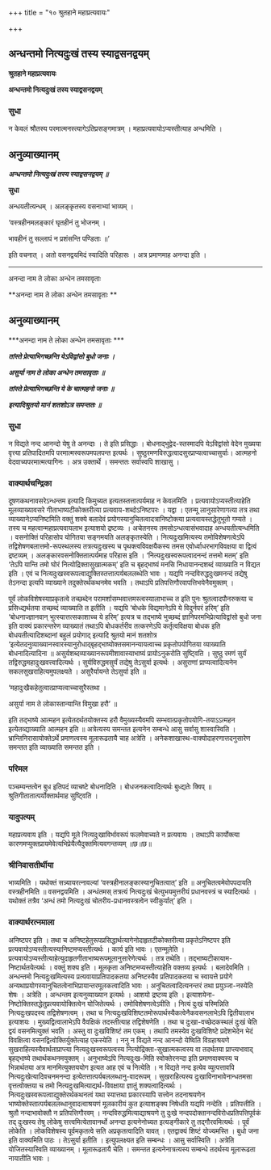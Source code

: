 +++
title = "१० श्रुतहाने महाप्रत्यवायः"

+++


## अन्धन्तमो नित्यदुःखं तस्य स्याद्वसनद्वयम्

**श्रुतहाने महाप्रत्यवायः**

**अन्धन्तमो नित्यदुःखं तस्य स्याद्वसनद्वयम्**

### **सुधा**

न केवलं श्रौतस्य परमात्मनस्त्यागेऽतिप्रसङ्गमात्रम् । महाप्रत्यवायोऽप्यस्तीत्याह अन्धमिति ।

## **अनुव्याख्यानम्**

***अन्धन्तमो नित्यदुःखं तस्य स्याद्वसनद्वयम् ॥***

**सुधा**

अन्धयतीत्यन्धम् । अलङ्कृतस्य वसनाभ्यां भाव्यम् ।

‘वस्त्रहीनमलङ्कारं घृतहीनं तु भोजनम् ।

भावहीनं तु सल्लापं न प्रशंसन्ति पण्डिताः ॥’

इति वचनात् । अतो वसनद्वयमिदं स्यादिति परिहासः । अत्र प्रमाणमाह अनन्दा इति ।

------------------------------------------------------------------------

अनन्दा नाम ते लोका अन्धेन तमसावृताः

**अनन्दा नाम ते लोका अन्धेन तमसावृताः **

## **अनुव्याख्यानम्**

***अनन्दा नाम ते लोका अन्धेन तमसावृताः ***

***तांस्ते प्रेत्याभिगच्छन्ति येऽविद्वांसो बुधो जनाः ।***

***असुर्या नाम ते लोका अन्धेन तमसावृताः ॥***

***तांस्ते प्रेत्याभिगच्छन्ति ये के चात्महनो जनाः ॥***

***इत्यादिश्रुतयो मानं शतशोऽत्र समन्ततः ॥***

### **सुधा**

न विद्यते नन्द आनन्दो येषु ते अनन्दाः । ते इति प्रसिद्धाः । बोधनाद्भुद्वेद-स्तस्मादपि येऽविद्वांसो वेदेन मुख्यया वृत्त्या प्रतिपादितमपि परमात्मस्वरूपमपलपन्त इत्यर्थः । सुष्ठुरमणविरुद्धत्वादसुरप्राप्यत्वाच्चासुर्याः। आत्महनो वेदवाच्यपरमात्मत्यागिनः । अत्र उक्तार्थे । समन्ततः सर्वास्वपि शाखासु ।

### **वाक्यार्थचन्द्रिका**

दूषणकथनावसरेऽन्धन्तम इत्यादि किमुच्यत इत्यतस्तत्तात्पर्यमाह न केवलमिति । प्रत्यवायोऽप्यस्तीत्याहेति मूलव्याख्यावसरे गीताभाष्यटीकोक्तरीत्या प्रत्यवाय-शब्दोऽनिष्टपरः । यद्वा । एतन्मू लानुसारेणागत्या तत्र तथा व्याख्यानेऽप्यनिष्टमिति वक्तुं शक्ये बलादेवं प्रयोगस्यानुचितत्वादत्रानिष्टोक्त्या प्रत्यवायस्तद्धेतुभूतो गम्यते । तस्य च महत्वान्महाप्रत्यवायलाभ इत्याशयो द्रष्टव्यः । अचेतनस्य तमसोऽन्धत्वासंभवादाह अन्धयतीत्यन्धमिति । वसनोक्तिं परिहासोप योगितया सङ्गमयति अलङ्कृतस्येति । नित्यदुःखमित्यस्य तमोविशेषणत्वेऽपि तद्विशेषणबलात्तमो-रूपस्थलस्य तत्रत्यदुःखस्य च पृथक्त्वविवक्षयैकस्य तमस एवोर्ध्वाधरभागविवक्षया वा द्वित्वं द्रष्टव्यम् । अलङ्कारवसनोक्तितात्पर्यमाह परिहास इति । ‘नित्यदुःखस्वरूपत्वादनन्दं तत्तमो मतम्’ इति ‘तेऽपि यान्ति तमो घोरं नित्योद्रिक्तासुखात्मकम्’ इति च बृहद्भाष्यं मनसि निधायानन्दशब्दं व्याख्याति न विद्यत इति । एवं च नित्यदुःखस्वरूपत्वाद्युक्तिस्तत्तात्पर्यबललब्धेति भावः । यद्यपि नन्दविरुद्धदुःखमनन्दं तद्येषु तेऽनन्दा इत्यपि व्याख्याने तदुक्तेरर्थकथनमेव भवति । तथाऽपि प्रतिपत्तिगौरवापत्तिभयेनैवमुक्तम् ।

पूर्वं लोकविशेषस्याप्रकृतत्वे तच्छब्देन परामर्शासम्भवात्तमस्त्वस्यालाभाच्च त इति पुनः श्रुतत्वादपौनरुक्त्या च प्रसिध्द्यर्थतया तच्छब्दं व्याख्याति त इतीति । यद्यपि ‘बोधके विद्यमानेऽपि ये विदुर्नपरं हरिम्’ इति ‘बोधनाज्ज्ञानवान् भुत्स्यात्तत्सकाशाच्च ये हरिम्’ इत्यत्र च तद्भाष्ये भुच्छब्दं ज्ञानिपरमभिप्रेत्याविद्वांसो बुधो जना इति वाक्यं प्रकारन्तरेण व्याख्यातं तथाऽपि बोधकर्तरीव तत्करणेऽपि कर्तृत्वविक्षया बोधक इति बोधयतीत्यादिशब्दानां बहुलं प्रयोगाद् इत्यादि श्रुतयो मानं शतशोत्र ‘इत्येतदनुव्याख्यानस्वारस्यानुरोधाद्बृहद्भाष्योक्तसमानन्यायत्वाच्च प्रकृतोपयोगितया व्याख्याति बोधनादित्यादिना ॥ असुर्यशब्दव्याख्यानरूपमीशावास्याभाष्यं प्रायोऽनुकरोति सुष्ट्विति । सुष्ठु रमणं सुर्यं तद्विरुद्धमहादुःखवत्त्वादित्यर्थः । सुर्यविरुद्धमसुर्यं तद्येषु तेऽसुर्या इत्यर्थः । असुराणां प्राप्यत्वादित्यनेन सकलसुखराहित्यमुपलक्ष्यते । असुरैर्यायन्ते तेऽसुर्या इति ॥

‘महादुःखैकहेतुत्वात्प्राप्यत्वाच्चासुरैस्तथा ।

असुर्या नाम ते लोकास्तान्यान्ति विमुखा हरौ’ ॥

इति तद्भाष्ये आत्महन इत्येतदर्थतयोक्तस्य हरौ वैमुख्यस्यैवमपि सम्भवात्प्रकृतोपयोगि-तयाऽऽत्महन इत्येतव्द्याख्याति आत्महन इति ॥ अत्रेत्यस्य समन्तत इत्यनेन सम्बन्धे आसु सर्वासु शास्वास्विति । भ्रान्तिनिरासायोक्तेऽर्थे प्रमाणत्वस्य मूलारूढतायै चाह अत्रेति । अनेकशाखास्थ-वाक्योदाहरणात्तदनुसारेण समन्तत इति व्याख्याति समन्तत इति ।

### **परिमल**

पञ्चम्यन्तत्वेन बुध इतिपदं व्याचष्टे बोधनादिति । बोधजनकत्वादित्यर्थः बुध्द्यतेः क्विप् ॥ श्रुतिगीतातात्पर्योक्तार्थमाह सुष्ट्विति ।

### **यादुपत्यम्**

महाप्रत्यवाय इति । यद्यपि मूले नित्यदुःखाविर्भावरूपं फलमेवाच्यते न प्रत्यवायः । तथाऽपि कार्योक्त्या कारणमप्युक्तप्रायमेवेत्यभिप्रेयैत्यैदुक्तमित्यवगन्तव्यम् ॥छ॥छ॥

### **श्रीनिवासतीर्थीया**

भाव्यमिति । यथोक्तं सन्न्यायरत्नावल्यां ‘वस्त्रहीनालङ्कास्यानुचितत्वात्’ इति ॥ अनुचितत्वमेवोपपदायति वस्त्रहीनमिति ॥ वसनद्वयमिति । अन्धंतमस् तत्रत्यं नित्यदुःखं चेत्युभयमुत्तरीयं प्रधानवस्त्रं च स्यादित्यर्थः । यथोक्तं तत्रैव ‘अन्धं तमो नित्यदुःखं चोतरीय-प्रधानवस्त्रत्वेन स्वीकुर्यात्’ इति ।

### **वाक्यार्थरत्नमाला**

अनिष्टपर इति । तथा च अनिष्टहेतुरूपप्रसिद्धार्थत्यागेनोदाहृतटीकोक्तरीत्या प्रकृतेऽनिष्टपर इति प्रत्यवायोऽप्यस्तीत्यस्यानिष्टमप्यस्तीत्यर्थः । कार्य इति भावः । एतन्मूलेति । प्रत्यवायोऽप्यस्तीत्याहेत्युदाहृतगीताभाष्यरूपमूलानुसारेणेत्यर्थः । तत्र तथेति । तद्भाष्यटीकायाम-निष्टार्थतयेत्यर्थः । वक्तुं शक्य इति । मूलकृता अनिष्टमप्यस्तीत्याहेति वक्तव्य इत्यर्थः । बलादेवमिति । अन्धन्तमो नित्यदुःखमित्यस्य प्रत्यवायाप्रतिपादकतया अनिष्टस्यैव प्रतिपादकतया च स्वायत्ते प्रयोगे अन्यथाप्रयोगस्यानुचितत्वेनाभिप्रायान्तरमूलकत्वादिति भावः । अनुचितत्वादित्यनन्तरं तथा प्रयुञ्जा-नस्येति शेषः । अत्रेति । अन्धन्तम इत्यनुव्याख्यान इत्यर्थः । आशयो द्रष्टव्य इति । इत्याशयेना-निष्टोक्तिस्तद्धेतुप्रत्यवायोक्तित्वेन योजितेत्यर्थः । तमोविशेषणत्वेऽपीति । नित्यं दुःखं यस्मिन्निति नित्यदुःखपदस्य तद्विशेषणत्वम् । तथा च नित्यदुःखविशिष्टतमोरूपार्थस्यैकत्वेनैकवसनलाभेऽपि द्वितीयालाभ इत्याशयः । मुख्यद्वित्वालाभेऽपि वैवक्षिकं तदस्तीत्याह तद्विशेषणेति । तथा च दुःखा-वच्छेदकस्थलं दुःखं चेति द्वयं वसनमित्युक्तं भवति । अस्तु वा दुःखविशिष्टं तम एकम् । तथापि तमस्येव दुःखविशिष्टे प्रदेशभेदेन भेदं विवक्षित्वा वसनद्वित्वोक्तिर्युक्तेत्याह एकस्येति । ननु न विद्यते नन्द आनन्दो येष्विति विग्रहाश्रयणे सुखराहित्यस्यैवार्थताप्राप्त्या नित्यदुःखस्वरूपत्वस्य नित्योद्रिक्ता-सुखात्मकत्वस्य वा तदर्थतया प्राप्त्यभावाद् बृहद्भाष्ये तथार्थकथनमयुक्तम् । अनुभाष्येऽपि नित्यदुःख-मिति स्वोक्तेरनन्दा इति प्रमाणवाक्यस्य च भिन्नार्थतया अत्र मानमित्युक्तययोग इत्यत आह एवं च नित्येति । न विद्यते नन्द इत्येव व्युत्पत्तावपि नित्यदुःखेत्यादिवचनमनन्दा इत्येतत्तात्पर्यबललब्धानु-वादरूपम् । सुखराहित्यस्य दुःखाविनाभावेनान्धतमसा वृत्तत्वोक्तया च तमो नित्यदुःखमित्याद्यर्थ-विवक्षाया ज्ञातुं शक्यत्वादित्यर्थः । नित्यदुःखस्वरूपत्वाद्युक्तेरर्थकथनत्वं यथा स्यात्तथा प्रकारस्यापि सत्त्वेन तदनाश्रयणेन भाष्योक्तेस्तात्पर्यबललब्धानुवादत्वाश्रयणं मूलकारीयं कुत इत्याशङ्क्य निषेधति यद्यपि नन्देति । प्रतिपत्तीति । श्रुतौ नन्दाभावोक्तौ न प्रतिपत्तिगौरवम् । नन्दविरुद्धमित्याद्याश्रयणे तु दुःखे नन्दपदोक्तानन्दविरोधप्रतिपत्तिपूर्वकं तद् दुःखस्य तेषु लोकेषु सत्त्वमित्येतावानर्थो अनन्दा इत्यनेनोच्यत इत्यङ्गीकारे तु तद्गौरवमित्यर्थः । पूर्वं लोकेति । लोकविशेषस्य पूर्वमकृतत्वे सति अप्रकृतत्वादिति यावत् । एतद्वाक्यं शिष्टं योज्यमस्ति । बुधो जना इति वाक्यमिति पाठः । तेऽसुर्या इतीति । इत्युपलक्ष्यत इति सम्बन्धः । आसु सर्वास्विति । अत्रेति योजितस्यास्विति व्याख्यानम् । मूलारूढतायै चेति । समन्तत इत्यनेनात्रत्यस्य सम्बन्धे तदर्थस्य मूलारूढता नायातीति भावः ।

